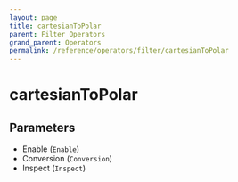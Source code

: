 ```yaml
---
layout: page
title: cartesianToPolar
parent: Filter Operators
grand_parent: Operators
permalink: /reference/operators/filter/cartesianToPolar
---
```


# cartesianToPolar

## Parameters

* Enable (`Enable`)
* Conversion (`Conversion`)
* Inspect (`Inspect`)
